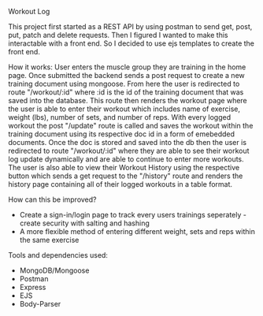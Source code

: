Workout Log

This project first started as a REST API by using postman to send get, post, put, patch and delete requests. Then I figured I wanted to make this interactable with a front end. So I decided to use ejs templates to create the front end.

How it works:
User enters the muscle group they are training in the home page. Once submitted the backend sends a post request to create a new training document using mongoose. From here the user is redirected to route "/workout/:id" where :id is the id of the training document that was saved into the database. This route then renders the workout page where the user is able to enter their workout which includes name of exercise, weight (lbs), number of sets, and number of reps. With every logged workout the post "/update" route is called and saves the workout within the training document using its respective doc id in a form of emebedded documents. Once the doc is stored and saved into the db then the user is redirected to route "/workout/:id" where they are able to see their workout log update dynamically and are able to continue to enter more workouts. The user is also able to view their Workout History using the respective button which sends a get request to the "/history" route and renders the history page containing all of their logged workouts in a table format. 

How can this be improved?
* Create a sign-in/login page to track every users trainings seperately - create security with salting and hashing 
* A more flexible method of entering different weight, sets and reps within the same exercise 

Tools and dependencies used:
* MongoDB/Mongoose
* Postman
* Express
* EJS
* Body-Parser